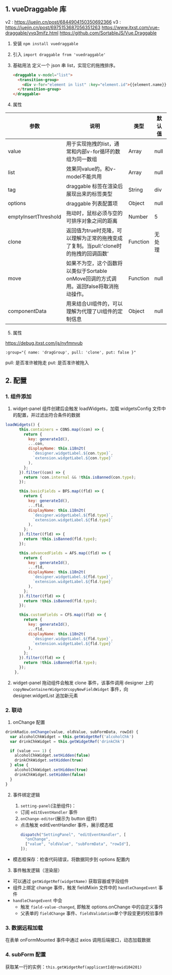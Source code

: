 ## 1. vueDraggable 库

v2 : https://juejin.cn/post/6844904150350692366
v3 : https://juejin.cn/post/6975153687056351263
https://www.itxst.com/vue-draggable/yvq3mifz.html
https://github.com/SortableJS/Vue.Draggable

1. 安装
   `npm install vuedraggable`

2. 引入
   `import draggable from 'vuedraggable'`

3. 基础用法
   定义一个 json 串 list，实现它的拖拽排序。

   ```html
   <draggable v-model="list">
     <transition-group>
       <div v-for="element in list" :key="element.id">{{element.name}}</div>
     </transition-group>
   </draggable>
   ```

4. 属性

<table>
  <thead>
    <tr>
      <th>参数</th>
      <th>说明</th>
      <th>类型</th>
      <th>默认值</th>
    </tr>
  </thead>
  <tbody>
    <tr>
      <td>value</td>
      <td>用于实现拖拽的list，通常和内部v-for循环的数组为同一数组</td>
      <td>Array</td>
      <td>null</td>
    </tr>
    <tr>
      <td>list</td>
      <td>效果同value的。和v-model不能共用</td>
      <td>Array</td>
      <td>null</td>
    </tr>
    <tr>
      <td>tag</td>
      <td>draggable 标签在渲染后展现出来的标签类型</td>
      <td>String</td>
      <td>div</td>
    </tr>
    <tr>
      <td>options</td>
      <td>draggable 列表配置项</td>
      <td>Object</td>
      <td>null</td>
    </tr>
    <tr>
      <td>emptyInsertThreshold</td>
      <td>拖动时，鼠标必须与空的可排序对象之间的距离</td>
      <td>Number</td>
      <td>5</td>
    </tr>
    <tr>
      <td>clone</td>
      <td>
        返回值为true时克隆，可以理解为正常的拖拽变成了复制。当pull:'clone时的拖拽的回调函数’
      </td>
      <td>Function</td>
      <td>无处理</td>
    </tr>
    <tr>
      <td>move</td>
      <td>
        如果不为空，这个函数将以类似于Sortable
        onMove回调的方式调用。返回false将取消拖动操作。
      </td>
      <td>Function</td>
      <td>null</td>
    </tr>
    <tr>
      <td>componentData</td>
      <td>用来结合UI组件的，可以理解为代理了UI组件的定制信息</td>
      <td>Object</td>
      <td>null</td>
    </tr>
  </tbody>
</table>

5. 属性

https://debug.itxst.com/js/nyfmnvub

`:group="{ name: 'dragGroup', pull: 'clone', put: false }"`

pull: 是否准许被拖走
put: 是否准许被拖入

## 2. 配置

### 1. 组件添加

1. widget-panel 组件创建后会触发 loadWidgets，加载 widgetsConfig 文件中的配置，并过滤出符合条件的数据

```js
loadWidgets() {
      this.containers = CONS.map((con) => {
        return {
          key: generateId(),
          ...con,
          displayName: this.i18n2t(
            `designer.widgetLabel.${con.type}`,
            `extension.widgetLabel.${con.type}`
          ),
        };
      }).filter((con) => {
        return !con.internal && !this.isBanned(con.type);
      });

      this.basicFields = BFS.map((fld) => {
        return {
          key: generateId(),
          ...fld,
          displayName: this.i18n2t(
            `designer.widgetLabel.${fld.type}`,
            `extension.widgetLabel.${fld.type}`
          ),
        };
      }).filter((fld) => {
        return !this.isBanned(fld.type);
      });

      this.advancedFields = AFS.map((fld) => {
        return {
          key: generateId(),
          ...fld,
          displayName: this.i18n2t(
            `designer.widgetLabel.${fld.type}`,
            `extension.widgetLabel.${fld.type}`
          ),
        };
      }).filter((fld) => {
        return !this.isBanned(fld.type);
      });

      this.customFields = CFS.map((fld) => {
        return {
          key: generateId(),
          ...fld,
          displayName: this.i18n2t(
            `designer.widgetLabel.${fld.type}`,
            `extension.widgetLabel.${fld.type}`
          ),
        };
      }).filter((fld) => {
        return !this.isBanned(fld.type);
      });
    },
```

2. widget-panel 拖动组件会触发 clone 事件，该事件调用 designer 上的 `copyNewContainerWidget`or`copyNewFieldWidget` 事件，向 designer.widgetList 追加新元素

### 2. 联动

1. onChange 配置

```js
drinkRadio.onChange(value, oldValue, subFormData, rowId) {
  var alcoholChkWidget = this.getWidgetRef('alcoholChk')
  var drinkChkWidget = this.getWidgetRef('drinkChk')

  if (value === 1) {
    alcoholChkWidget.setHidden(false)
    drinkChkWidget.setHidden(true)
  } else {
    alcoholChkWidget.setHidden(true)
    drinkChkWidget.setHidden(false)
  }
}
```

2. 事件绑定逻辑

   1. `setting-panel`(注册组件)：

   - 订阅 `editEventHandler` 事件

   2. `onChange-editor`(展示为 button 组件)

   - 点击触发 editEventHandler 事件，展示模态框
     ```js
     dispatch("SettingPanel", "editEventHandler", [
       "onChange",
       ["value", "oldValue", "subFormData", "rowId"],
     ]);
     ```

- 模态框保存：检查代码错误，将数据同步到 options 配置内

3. 事件触发逻辑（渲染层）

- 可以通过 `getWidgetRef(widgetName)` 获取容器或字段组件
- 组件上绑定 change 事件，触发 fieldMixin 文件中的 `handleChangeEvent` 事件
- `handleChangeEvent` 中会
  - 触发 `field-value-changed`, 即触发 options.onChange 中的自定义事件
  - 父表单的 `fieldChange` 事件、`fieldValidation`单个字段变更的校验事件

### 3. 数据远程加载

在表单 onFormMounted 事件中通过 axios 调用后端接口，动态加载数据

### 4. subForm 配置

获取某一行的实例：`this.getWidgetRef(applicantId@rowid104201)`




